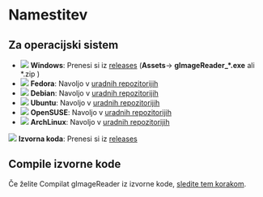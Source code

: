 # Namestitev

## Za operacijski sistem
- ![](https://raw.githubusercontent.com/manisandro/gImageReader/gh-pages/icons/windows.png) **Windows**: Prenesi si iz [releases](https://github.com/manisandro/gImageReader/releases) (**Assets**-> **gImageReader\_*.exe** ali *.zip )
- ![](https://raw.githubusercontent.com/manisandro/gImageReader/gh-pages/icons/fedora.png) **Fedora**: Navoljo v [uradnih repozitorijih](https://apps.fedoraproject.org/packages/gimagereader)
- ![](https://raw.githubusercontent.com/manisandro/gImageReader/gh-pages/icons/debian.png) **Debian**: Navoljo v [uradnih repozitorijih](https://packages.debian.org/unstable/main/gimagereader)
- ![](https://raw.githubusercontent.com/manisandro/gImageReader/gh-pages/icons/ubuntu.png) **Ubuntu**: Navoljo v [uradnih repozitorijih](https://launchpad.net/~sandromani/+archive/ubuntu/gimagereader)
- ![](https://raw.githubusercontent.com/manisandro/gImageReader/gh-pages/icons/opensuse.png) **OpenSUSE**: Navoljo v [uradnih repozitorijih](https://build.opensuse.org/project/show/home:sandromani)
- ![](https://raw.githubusercontent.com/manisandro/gImageReader/gh-pages/icons/arch.png) **ArchLinux**: Navoljo v [uradnih repozitorijih](https://www.archlinux.org/packages/community/x86_64/gimagereader/)

![](https://raw.githubusercontent.com/manisandro/gImageReader/gh-pages/icons/source.png) **Izvorna koda**: Prenesi si iz [releases](https://github.com/manisandro/gImageReader/releases)
## Compile izvorne kode
Če želite Compilat gImageReader iz izvorne kode, [sledite tem korakom](https://github.com/manisandro/gImageReader/wiki/Compiling-gImageReader).